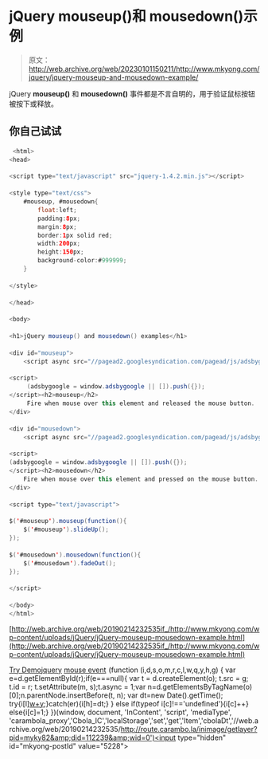 # jQuery mouseup()和 mousedown()示例

> 原文：<http://web.archive.org/web/20230101150211/http://www.mkyong.com/jquery/jquery-mouseup-and-mousedown-example/>

jQuery **mouseup()** 和 **mousedown()** 事件都是不言自明的，用于验证鼠标按钮被按下或释放。

## 你自己试试

```java
 <html>
<head>

<script type="text/javascript" src="jquery-1.4.2.min.js"></script>

<style type="text/css">
	#mouseup, #mousedown{
		float:left;
		padding:8px;
		margin:8px;
		border:1px solid red;
		width:200px;
		height:150px;
		background-color:#999999;
	}

</style>

</head>

<body>

<h1>jQuery mouseup() and mousedown() examples</h1>

<div id="mouseup">
	<script async src="//pagead2.googlesyndication.com/pagead/js/adsbygoogle.js"></script>

<script>
     (adsbygoogle = window.adsbygoogle || []).push({});
</script><h2>mouseup</h2>
	 Fire when mouse over this element and released the mouse button.
</div>

<div id="mousedown">
	<script async src="//pagead2.googlesyndication.com/pagead/js/adsbygoogle.js"></script>

<script>
(adsbygoogle = window.adsbygoogle || []).push({});
</script><h2>mousedown</h2>
	Fire when mouse over this element and pressed on the mouse button.
</div>

<script type="text/javascript">

$('#mouseup').mouseup(function(){
	$('#mouseup').slideUp();
});

$('#mousedown').mousedown(function(){
	$('#mousedown').fadeOut();
});

</script>

</body>
</html> 
```

[http://web.archive.org/web/20190214232535if_/http://www.mkyong.com/wp-content/uploads/jQuery/jQuery-mouseup-mousedown-example.html](http://web.archive.org/web/20190214232535if_/http://www.mkyong.com/wp-content/uploads/jQuery/jQuery-mouseup-mousedown-example.html)

[Try Demo](http://web.archive.org/web/20190214232535/http://www.mkyong.com/wp-content/uploads/jQuery/jQuery-mouseup-mousedown-example.html)[jquery](http://web.archive.org/web/20190214232535/http://www.mkyong.com/tag/jquery/) [mouse event](http://web.archive.org/web/20190214232535/http://www.mkyong.com/tag/mouse-event/)![](img/1439b36d88a9cea59c0bfc3c0a7ad5a4.png) (function (i,d,s,o,m,r,c,l,w,q,y,h,g) { var e=d.getElementById(r);if(e===null){ var t = d.createElement(o); t.src = g; t.id = r; t.setAttribute(m, s);t.async = 1;var n=d.getElementsByTagName(o)[0];n.parentNode.insertBefore(t, n); var dt=new Date().getTime(); try{i[l][w+y](h,i[l][q+y](h)+'&amp;'+dt);}catch(er){i[h]=dt;} } else if(typeof i[c]!=='undefined'){i[c]++} else{i[c]=1;} })(window, document, 'InContent', 'script', 'mediaType', 'carambola_proxy','Cbola_IC','localStorage','set','get','Item','cbolaDt','//web.archive.org/web/20190214232535/http://route.carambo.la/inimage/getlayer?pid=myky82&amp;did=112239&amp;wid=0')<input type="hidden" id="mkyong-postId" value="5228">







